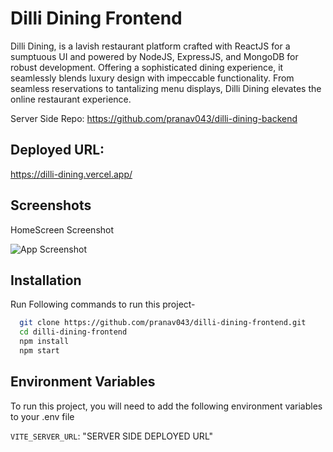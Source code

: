 # Dilli Dining Frontend
Dilli Dining, is a lavish restaurant platform crafted with ReactJS for a sumptuous UI and powered by NodeJS, ExpressJS, and MongoDB for robust development. Offering a sophisticated dining experience, it seamlessly blends luxury design with impeccable functionality. From seamless reservations to tantalizing menu displays, Dilli Dining elevates the online restaurant experience.

Server Side Repo: https://github.com/pranav043/dilli-dining-backend

## Deployed URL:
https://dilli-dining.vercel.app/

## Screenshots

HomeScreen Screenshot

![App Screenshot](https://media.licdn.com/dms/image/D562DAQGqPNdEOYq5pg/profile-treasury-image-shrink_800_800/0/1706560780112?e=1708945200&v=beta&t=BbfhaRG1dHozO9WQa55IWMIvL2h_HwuwIgKX7WH2y1o)

## Installation

Run Following commands to run this project-

```bash
  git clone https://github.com/pranav043/dilli-dining-frontend.git
  cd dilli-dining-frontend
  npm install
  npm start
```
    
## Environment Variables

To run this project, you will need to add the following environment variables to your .env file

`VITE_SERVER_URL`: "SERVER SIDE DEPLOYED URL"
